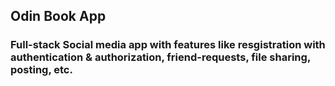 ## Odin Book App
### Full-stack Social media app with features like resgistration with authentication & authorization, friend-requests, file sharing, posting, etc.